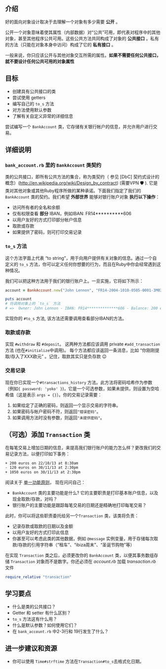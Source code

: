 ## 介绍

好的面向对象设计取决于去理解一个对象有多少需要 **公开** 。

公开一个对象意味着使其属性（内部数据）对“公共”可用，即代表对程序中的其他对象，甚至其他程序公共可用。这些公共方法共同构成了对象的 **公共接口** 。私有的方法（只能在对象本身中访问）构成了它的 **私有接口** 。

一般来说，你只应该公开与其他对象交互所需的属性。**如果不需要任何公共接口，就不要设计任何公共可用的对象属性**

## 目标

- 创建具有公共接口的类
- 尝试使用 getters
- 编写自己的 `to_s` 方法
- 对方法使用默认参数
- 了解有关自定义异常的详细信息

尝试编写一个 `BankAccount` 类，它存储有关银行帐户的信息，并允许用户进行交易。

## 详细说明

### `bank_account.rb` 里的 `BankAccount` 类契约

类的公共接口，即所有公共方法的集合，称为类契约（ 参见 [DbC] 契约式设计的概念）(http://en.wikipedia.org/wiki/Design_by_contract) (需要VPN 🛡 ). 它是类对其他对象或其他Ruby程序所做的某种承诺。下面我们指定了我们的 `BankAccount` 类的契约。我们希望 **外部世界** 能够对银行账户对象 **执行以下操作**：

* 访问所有者的全名和余额
* 仅有权限查看 **部分** IBAN，例如IBAN: FR14**********606
* 以用户友好的方式打印部分帐户信息
* 取款或存款
* 如果提供了密码，则可打印交易记录

### `to_s` 方法


这个方法字面上代表 “to string”，用于向用户提供有关对象的信息。通过一个自定义的 `to_s` 方法，你可以定义任何你想要的行为，而且在Ruby中你会经常遇到这种情况。

我们可以把这种方法用于我们的银行账户上。一旦实施，它将如下所示：

```ruby
account = BankAccount.new("John Lennon", "FR14-2004-1010-0505-0001-3M02-606", 200, "yoko")

puts account
# 将调用对象上的 `to_s` 方法
# =>  Owner: John Lennon - IBAN: FR14**************606 - Balance: 200 euros
```

实现你的 `#to_s` 方法, 该方法还需要调用查看部分IBAN的方法。

### 取款或存款

实现 `#withdraw` 和 `#deposit`。 这两种方法都应该调用 private  `#add_transaction` 方法 (也在`#initialize`中调用)。 每个方法都应该返回一条消息，比如 “你刚刚提取/存入了XXX欧元” 。记住，取款其实只是负存款 😉

### 交易记录

现在你已实现一个`#transactions_history` 方法。此方法将密码哈希作为参数（例如`{ password: 'yoko' }`)，它是一个可选参数，如果未提供，则设置为空哈希值（这是表示 `args = {}`）。你的交易记录需要：

1. 如果给定了正确的密码，则返回一个显示交易的字符串。
2. 如果密码与帐户密码不符，则返回`"错误密码"`。
3. 如果调用方法时没有参数，则返回`"未提供密码"`。

## （可选）添加 `Transaction` 类

在每笔交易上增加日期的信息，来提高我们银行账户的能力怎么样？更改我们的交易记录方法，以便打印如下事务：

```bash
+ 200 euros on 22/10/13 at 8:30am
- 120 euros on 30/11/13 at 2:30pm
+ 1050 euros on 30/11/13 at 2:30pm
```

阅读关于 [单一功能原则](https://zh.wikipedia.org/wiki/%E5%8D%95%E4%B8%80%E5%8A%9F%E8%83%BD%E5%8E%9F%E5%88%99)， 现在问问自己：
-  `BankAccount` 类的主要功能是什么? 它的主要职责是打印基本账户信息，以及现金取款/存款，对吗？
- 银行账户的主要功能是跟踪每笔交易的日期还是精确地打印每笔交易？

此时，你可以将这些职责委托给另一个`Transaction` 类，该类将负责：
- 记录存款或取款的日期以及金额
- 以用户友好的方式打印此信息
- 你甚至可以考虑此类的其他数据，例如 `@message` 实例变量，用于存储每次取款/存款的引用字符串（“租车”、“ibiza周末”、“圣诞节购物”等）

在实现 `Transaction` 类之后，必须更改你的 `BankAccount` 类，以便其事务数组存储 `Transaction` 对象而不是数字。你还必须在 *account.rb* 加载 *transaction.rb* 文件

```ruby
require_relative "transaction"
```

## 学习要点

- 什么是类的公共接口？
- Getter 和 setter 有什么区别？
- `to_s` 方法这有什么用？
- 什么是默认参数？如何使用它们？
- 在 `bank_account.rb` 中2-3行和 19行发生了什么？

## 进一步建议和资源

- 你可以使用 `Time#strftime` 方法在`Transaction#to_s`去格式化日期。
